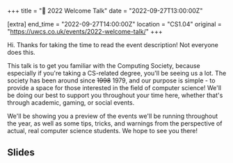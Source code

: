 +++
title = "👋 2022 Welcome Talk"
date = "2022-09-27T13:00:00Z"

[extra]
end_time = "2022-09-27T14:00:00Z"
location = "CS1.04"
original = "https://uwcs.co.uk/events/2022-welcome-talk/"
+++

Hi. Thanks for taking the time to read the event description\! Not everyone does this.

This talk is to get you familiar with the Computing Society, because especially if you're taking a CS-related degree, you'll be seeing us a lot. The society has been around since ~~1998~~ 1979, and our purpose is simple - to provide a space for those interested in the field of computer science\! We'll be doing our best to support you throughout your time here, whether that's through academic, gaming, or social events.

We'll be showing you a preview of the events we'll be running throughout the year, as well as some tips, tricks, and warnings from the perspective of actual, real computer science students. We hope to see you there\!

## Slides

